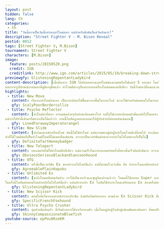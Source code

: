 ```yaml
---
layout: post
hidden: false
lang: th
categories:
 - th
title: "วันนี้อาจเป็นวันที่เทรลเลอร์ใหม่ออก แต่สำหรับข้ามันก็แค่วันอังคาร!"
description: "Street Fighter V - M. Bison Reveal"
postid: 0012
tags: [Street Fighter V, M.Bison]
tournament: Street Fighter V
characters: [M.Bison]
image:
  feature: posts/20150520.png
  credit: IGN
  creditlink: http://www.ign.com/articles/2015/05/19/breaking-down-street-fighter-5s-m-bison-reveal-trailer
previewgfy: GlisteningRepentantLadybird
content-description: [เมื่อคืนทาง IGN ได้ปล่อยเทรลเลอร์ใหม่ของเกมสตรีทไฟเตอร์ 5 ออกมา โดยในครั้งนี้เป็นการแนะนำตัวละคร M.Bison ที่ได้เห็นกันแว็บๆตอนจบในเทรลเลอร์ก่อน 
นอกจากรูปลักษณ์ภายนอกที่ดูมีอายุขึ้นแล้ว ท่าโจมตีต่างๆก็แทบจะยกเครื่องใหม่หมดเลยทีเดียว วันนี้จึงขอเปลี่ยนแนวมาวิเคราะห์ท่าใหม่ๆจากเทรลเลอร์แทนครับ]
highlights:
 - title: New Move
   content: เริ่มจากท่าใหม่ท่าแรก เป็นการปล่อยไฟขึ้นมาจากพื้นในระยะใกล้ น่าจะใช้สำหรับต่อคอมโบในระยะประชิด ไม่รู้ว่าท่าเปลี่ยนปุ่มแล้วจะมีการเปลี่ยนระยะหรือเพิ่มจำนวนฮิตหรือเปล่า
   gfy: ScalyPoorBordercollie
 - title: Psycho Reflector
   content: [ท่าใหม่ท่าที่สอง อารมณ์คล้ายๆกับท่าสะท้อนของโรส แต่ไม่ใช่การสะท้อนพลังนั้นกลับไปโดยตรง แต่คือการเก็บพลังของคู๋ต่อสู้เข้ามาแล้วปล่อยพลังของตัวเองสวนคืนแทน 
แค่การใส่ท่านี้เข้ามาก็พอจะเห็นได้แล้วว่า ภาคนี้ไบสันถูกออกแบบมาให้สู้กับสายปล่อยพลังแน่นอน]
   gfy: LinedFarawayImperatorangel
 - title: New Slide
   content: [ท่าก้มเตะหนักหรือสไลด์ อันนี้ไม่ใช่ท่าใหม่ แต่สภาพของคู่ต่อสู้หลังโดนโจมตีเปลี่ยนไป จากล้มลงพื้นโดยตรงกลายเป็นลอยขึ้นกลางอากาศแทน และยังสามารถโจมตีต่อได้อีกด้วย,
ท่าที่ใช้โจมตีต่อก็เป็นท่าโจมตีใหม่ที่ไม่เคยเห็นเช่นกัน อาจจะเป็นเวอร์ชันต่อยเบาจากท่าในไฮไลท์แรกก็เป็นได้]
   gfy: DefiniteTartHoneybadger
 - title: New Teleport
   content: เทเลพอร์ตไม่ใช่ท่าใหม่สักทีเดียว แต่ความเร็วในการเทเลพอร์ตครั้งที่สองนั้นเร็วผิดปกติมาก อาจจะถูกปรับให้เร็วขึ้น หรืออาจจะเป็นท่าเดียวกันที่เทเลพอร์ตต่อเนื่องสองทีก็เป็นได้
   gfy: ObviousSeriousBlackandtancoonhound
 - title: OTG
   content: ครั้งนี้เป็นเวอร์ชัน Ex ของท่าจากไฮไลท์ที่แล้ว แต่ที่น่าสนใจกว่านั้น คือ ท่ากระโดดเหยียบท่าเก่าที่คุ้นเคย ถูกนำมาใช้โจมตีขณะที่คู่ต่อสู้ล้มไปแล้ว โดยระบบนี้เราได้เห็นกันไปแล้วในเทรลเลอร์ของชุญลี
   gfy: AgreeablePlainHapuku
 - title: Unlimited Ex
   content: [มาถึงโหมดพิเศษกันบ้าง เราได้เห็นจากริวและชุญลีมาบ้างแล้วว่า โหมดนี้ใช้หลอด Super และระหว่างที่เปิดโหมดนี้อยู่ริวสามารถปล่อยฮาโดเคนรัวๆได้ หรือชุญลีมีคอมโบต่อเนื่องจากท่า Ex,
ในครั้งนี้ไบสันต่อคอมโบคล้ายกับในไฮไลท์ที่แล้ว แต่หลังจากท่า Ex ไบสันใช้ท่ากระโดดเหยียบแบบ Ex สองครั้งต่อเนื่องกัน ซึ่งน่าจะเป็นผลพวงจากการเปิดโหมดนี้นั่นเอง อารมณ์น่าจะคล้ายกับระบบในเกม KOFXIII]
   gfy: GlisteningRepentantLadybird
 - title: New Scissor Kick
   content: คอมโบนี้เริ่มจากเตะหนักระยะประชิด ลิงค์กับก้มต่อยกลาง ตามด้วย Ex Scissor Kick ที่เหมือนจะคุ้นเคยกันดี แต่ตอนจบแทนที่คู่ต่อสู้จะกระเด็นไปไกล กลับล้มลงพื้นใกล้ๆแทน เปิดโอกาสให้ไบสันเตรียมมิกซ์อัพได้ง่ายขึ้น
   gfy: SpecificFrenchFoxhound
 - title: Ultra Psycho Crusher
   content: สุดท้ายคืออัลตร้า ที่เริ่มด้วยการใช้บาเรียรอบตัว เมื่อโดนคู่ต่อสู้จึงเข้าสู่อนิเมชันของอัลตรา ที่พอเห็นแล้วก็พลันนึกขึ้นได้ว่า ไม่มีท่าไซโครครัชเชอร์โผล่มาเลย หรือจะโดนตัดทิ้งจากท่าธรรมดาไปแล้ว?
   gfy: SkinnyCompassionateBluefish
youtube-source: epPou9RzeKM
---
```

